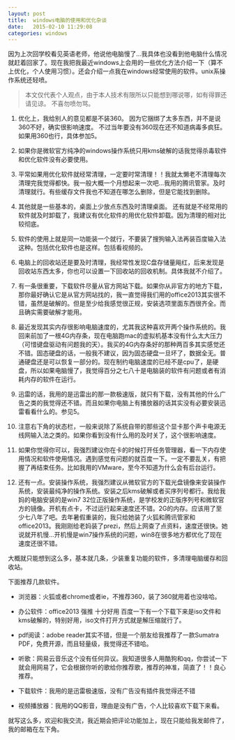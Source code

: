 ```yaml
---
layout: post
title:  windows电脑的使用和优化杂谈
date:   2015-02-10 ‏‎11:29:08
categories: windows
---
```


因为上次回学校看见英语老师，他说他电脑慢了...我具体也没看到他电脑什么情况就赶着回家了。现在我把我最近windows上会用的一些优化方法介绍一下（算不上优化，个人使用习惯）。还会介绍一点我在windows经常使用的软件。unix系操作系统还轻喷。


> 本文仅代表个人观点，由于本人技术有限所以只能想到哪说哪，如有得罪还请见谅。
不喜勿喷勿骂。

1. 优化上，我给别人的意见都是不装360。
因为它捆绑了太多东西，并不是说360不好，确实很影响速度。
不过当年要没有360现在还不知道病毒多疯狂。
如果用360也行，具体参加5。

2. 如果你是微软官方纯净的windows操作系统只用kms破解的话我觉得杀毒软件和优化软件没有必要使用。

3. 平常如果用优化软件就经常清理，一定要时常清理！！我就太懒老不清理每次清理完我觉得都快。我一般大概一个月想起来一次吧...我用的腾讯管家。及时清理就行。有些缓存文件我也不知道在哪怎么删除，但是它能找到删除。

4. 其他就是一些基本的，桌面上少放点东西及时清理桌面。
还有就是不经常用的软件就及时卸载了，我建议有优化软件的用优化软件卸载。因为清理的相对比较彻底。

5. 软件的使用上就是同一功能装一个就行，不要装了搜狗输入法再装百度输入法这种。包括优化软件也是这样。包括看视频的。

6. 电脑上的回收站还是要及时清理，我经常性发现C盘存储量飚红，后来发现是回收站东西太多，你也可以设置一下回收站的回收机制。具体我就不介绍了。

7. 有一条很重要，下载软件尽量从官方网站下载。如果你从非官方的地方下载，那你最好确认它是从官方网站找的，我一直觉得我们用的office2013其实很不错，虽然是破解的。但是至少给我感觉很正规，安装选项里面东西很齐全。而且确实需要破解才能用。

8. 最近发现其实内存很影响电脑速度的，尤其我这种喜欢开两个操作系统的。我回来前加了一根4G内存条，现在电脑跑mac的虚拟机基本没有什么太大压力（可惜键盘驱动有问题我的天）。我买的4G内存条好的那种两百多其实感觉还不错。固态硬盘的话，一般我不建议，因为固态硬盘一旦坏了，数据全无。普通硬盘还是可以恢复一部分的。现在制约电脑速度的已经不是cpu了，是硬盘，所以如果电脑慢了，我觉得百分之七八十是电脑装的软件有问题或者有消耗内存的软件在运行。

9. 迅雷的话，我用的是迅雷出的那一款极速版，就只有下载，没有其他的什么广告之类的我觉得还不错。而且如果你电脑上有播放器的话其实没有必要安装迅雷看看什么的。参见5。

10. 注意右下角的状态栏，一般来说除了系统自带的那些这个显卡那个声卡电源无线网输入法之类的。如果你看到没有什么用的及时关了，这个很影响速度。

11. 如果你觉得你可以，我强烈建议你在卡的时候打开任务管理器，看一下内存使用情况和软件使用情况。遇到感觉有问题的就百度一下。一定不要乱关，有把握了再结束任务。比如我用的VMware，至今不知道为什么会有后台运行。

12. 还有一点。安装操作系统，我强烈建议从微软官方的下载光盘镜像来安装操作系统，安装最纯净的操作系统。安装之后kms破解或者买序列号都行。我给我妈的电脑安装的是win7 32位正版操作系统，是学校发的正版序列号和微软官方的镜像。开机有点卡，不过运行起来速度还不错。2G的内存。应该用了至少七八年了吧。去年暑假重装的，我只给她装了火狐和腾讯管家和office2013。我刚刚给老妈装了prezi，然后上网查了点资料，速度还很快。她说就开机慢...开机慢是win7操作系统的问题，win8在很多地方都优化了现在速度还很不错。

大概就只能想到这么多，基本就几条，少装重复功能的软件，多清理电脑缓存和回收站。

下面推荐几款软件。

* 浏览器：火狐或者chrome或者ie，不推荐360，装了360就用着也没啥哈。

* 办公软件：office2013 强推 十分好用 百度一下有一个下载下来是iso文件和kms破解的，特别好用，iso文件打开方式就是解压缩就行了。

* pdf阅读：adobe reader其实不错，但是一个朋友给我推荐了一款Sumatra PDF，免费开源，而且轻量级，我觉得还不错哈。

* 听歌：网易云音乐这个没有任何异议。我知道很多人用酷狗和qq，你尝试一下就会用网易了，它会根据你听的歌给你推荐歌，推荐的神准，简直了！！良心推荐。

* 下载软件：我用的是迅雷极速版，没有广告没有插件我觉得还不错

* 视频播放器：我用的QQ影音，理由是没有广告，个人比较喜欢下载下来看。



就写这么多，欢迎和我交流，我近期会把评论功能加上，现在只能给我发邮件了，我的邮箱在左下角。
